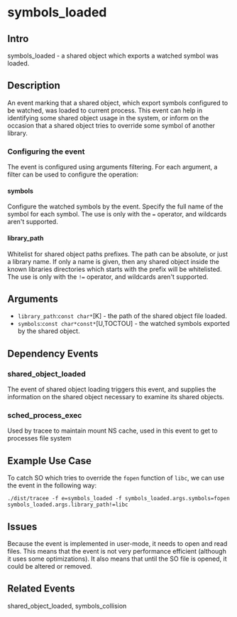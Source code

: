 # symbols_loaded

## Intro
symbols_loaded - a shared object which exports a watched symbol was loaded.

## Description
An event marking that a shared object, which export symbols configured to be watched,
was loaded to current process. This event can help in identifying some shared object
usage in the system, or inform on the occasion that a shared object tries to override
some symbol of another library.

### Configuring the event
The event is configured using arguments filtering.
For each argument, a filter can be used to configure the operation:
#### symbols
Configure the watched symbols by the event.
Specify the full name of the symbol for each symbol.
The use is only with the `=` operator, and wildcards aren't supported.
#### library_path
Whitelist for shared object paths prefixes.
The path can be absolute, or just a library name.
If only a name is given, then any shared object inside the known libraries directories which
starts with the prefix will be whitelisted.
The use is only with the `!=` operator, and wildcards aren't supported.

## Arguments
* `library_path`:`const char*`[K] - the path of the shared object file loaded.
* `symbols`:`const char*const*`[U,TOCTOU] - the watched symbols exported by the shared object.

## Dependency Events
### shared_object_loaded
The event of shared object loading triggers this event, and supplies the information on the
shared object necessary to examine its shared objects.

### sched_process_exec
Used by tracee to maintain mount NS cache, used in this event to get to processes file system

## Example Use Case
To catch SO which tries to override the `fopen` function of `libc`, we can use the event in
the following way:

`./dist/tracee -f e=symbols_loaded -f symbols_loaded.args.symbols=fopen symbols_loaded.args.library_path!=libc`

## Issues
Because the event is implemented in user-mode, it needs to open and read files.
This means that the event is not very performance efficient (although it uses some optimizations).
It also means that until the SO file is opened, it could be altered or removed.

## Related Events
shared_object_loaded, symbols_collision

